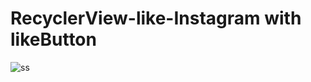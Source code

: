 # RecyclerView-like-Instagram with likeButton
![ss](https://user-images.githubusercontent.com/54910354/80157246-fa4fd500-8582-11ea-80b1-1937a49d00a5.jpg)
